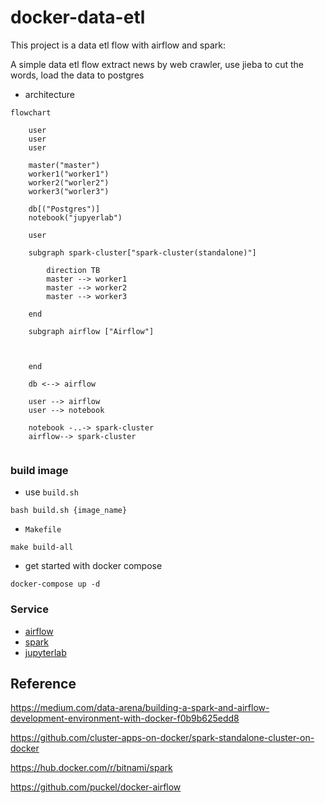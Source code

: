 # docker-data-etl

This project is a data etl flow with airflow and spark:

A simple data etl flow extract news by web crawler, use jieba to cut the words, load the data to postgres

- architecture
```mermaid
flowchart

    user
    user
    user
    
    master("master")
    worker1("worker1")
    worker2("worler2")
    worker3("worler3")
    
    db[("Postgres")]
    notebook("jupyerlab")
    
    user

    subgraph spark-cluster["spark-cluster(standalone)"]
    
        direction TB
        master --> worker1 
        master --> worker2 
        master --> worker3

    end
    
    subgraph airflow ["Airflow"]
    
        
    
    end
    
    db <--> airflow
    
    user --> airflow
    user --> notebook
    
    notebook -..-> spark-cluster
    airflow--> spark-cluster
    
```

### build image

- use `build.sh`

`bash build.sh {image_name}`

- `Makefile`

``make build-all``

* get started with docker compose

```docker-compose up -d```


### Service

- [airflow](http://0.0.0.0:/8282)
- [spark](http://0.0.0.0:8080)
- [jupyterlab](http://0.0.0.0:8888)

## Reference

https://medium.com/data-arena/building-a-spark-and-airflow-development-environment-with-docker-f0b9b625edd8

https://github.com/cluster-apps-on-docker/spark-standalone-cluster-on-docker

https://hub.docker.com/r/bitnami/spark

https://github.com/puckel/docker-airflow

